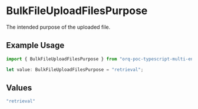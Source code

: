 # BulkFileUploadFilesPurpose

The intended purpose of the uploaded file.

## Example Usage

```typescript
import { BulkFileUploadFilesPurpose } from "orq-poc-typescript-multi-env-version/models/operations";

let value: BulkFileUploadFilesPurpose = "retrieval";
```

## Values

```typescript
"retrieval"
```
